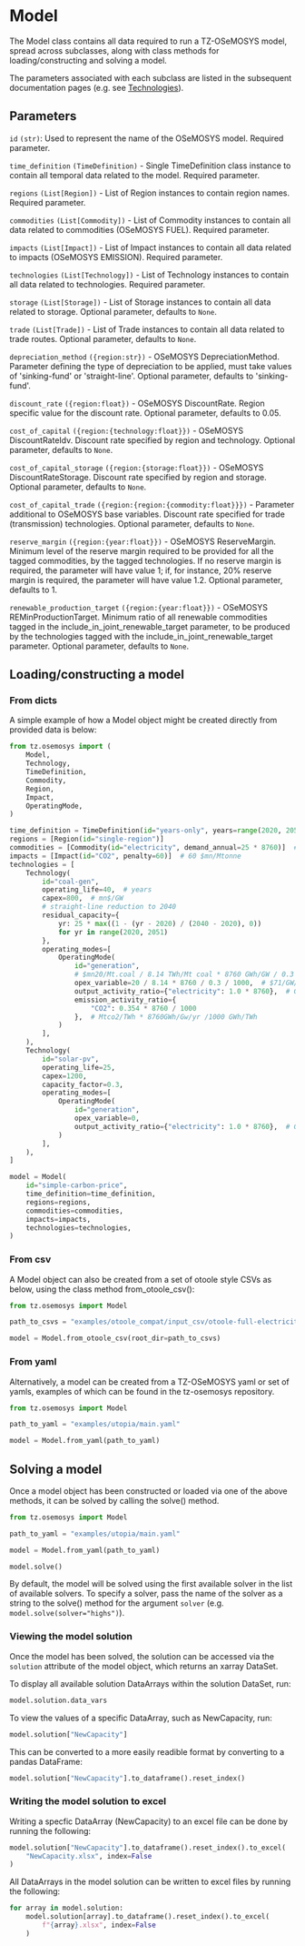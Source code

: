 # Model

The Model class contains all data required to run a TZ-OSeMOSYS model, spread across subclasses,
along with class methods for loading/constructing and solving a model.

The parameters associated with each subclass are listed in the subsequent documentation pages (e.g.
see [Technologies](https://docs.feo.transitionzero.org/docs/tz-osemosys/technology/)).

## Parameters

`id` `(str)`: Used to represent the name of the OSeMOSYS model.
Required parameter.

`time_definition` `(TimeDefinition)` - Single TimeDefinition class instance to contain all
temporal data related to the model. Required parameter.

`regions` `(List[Region])` - List of Region instances to contain region names.
Required parameter.

`commodities` `(List[Commodity])` - List of Commodity instances to contain all data related to
commodities (OSeMOSYS FUEL).
Required parameter.

`impacts` `(List[Impact])` - List of Impact instances to contain all data related to impacts
(OSeMOSYS EMISSION).
Required parameter.

`technologies` `(List[Technology])` - List of Technology instances to contain all data
related to technologies.
Required parameter.

`storage` `(List[Storage])` - List of Storage instances to contain all data related to storage.
Optional parameter, defaults to `None`.

`trade` `(List[Trade])` - List of Trade instances to contain all data related to trade routes.
Optional parameter, defaults to `None`.

`depreciation_method` `({region:str})` - OSeMOSYS DepreciationMethod.
Parameter defining the type of depreciation to be applied, must take values of 'sinking-fund' or
'straight-line'.
Optional parameter, defaults to 'sinking-fund'.

`discount_rate` `({region:float})` - OSeMOSYS DiscountRate.
Region specific value for the discount rate.
Optional parameter, defaults to 0.05.

`cost_of_capital` `({region:{technology:float}})` - OSeMOSYS DiscountRateIdv.
Discount rate specified by region and technology.
Optional parameter, defaults to `None`.

`cost_of_capital_storage` `({region:{storage:float}})` - OSeMOSYS DiscountRateStorage.
Discount rate specified by region and storage.
Optional parameter, defaults to `None`.

`cost_of_capital_trade` `({region:{region:{commodity:float}}})` - Parameter additional to
OSeMOSYS base variables. Discount rate specified for trade (transmission) technologies.
Optional parameter, defaults to `None`.

`reserve_margin` `({region:{year:float}})` - OSeMOSYS ReserveMargin.
Minimum level of the reserve margin required to be provided for all the tagged commodities, by
the tagged technologies. If no reserve margin is required, the parameter will have value 1; if,
for instance, 20% reserve margin is required, the parameter will have value 1.2.
Optional parameter, defaults to 1.

`renewable_production_target` `({region:{year:float}})` - OSeMOSYS REMinProductionTarget.
Minimum ratio of all renewable commodities tagged in the
include_in_joint_renewable_target parameter, to be
produced by the technologies tagged with the include_in_joint_renewable_target parameter.
Optional parameter, defaults to `None`.

## Loading/constructing a model

### From dicts

A simple example of how a Model object might be created directly from provided data is below:

```python
from tz.osemosys import (
    Model,
    Technology,
    TimeDefinition,
    Commodity,
    Region,
    Impact,
    OperatingMode,
)

time_definition = TimeDefinition(id="years-only", years=range(2020, 2051))
regions = [Region(id="single-region")]
commodities = [Commodity(id="electricity", demand_annual=25 * 8760)]  # 25GW * 8760hr/yr
impacts = [Impact(id="CO2", penalty=60)]  # 60 $mn/Mtonne
technologies = [
    Technology(
        id="coal-gen",
        operating_life=40,  # years
        capex=800,  # mn$/GW
        # straight-line reduction to 2040
        residual_capacity={
            yr: 25 * max((1 - (yr - 2020) / (2040 - 2020), 0))
            for yr in range(2020, 2051)
        },
        operating_modes=[
            OperatingMode(
                id="generation",
                # $mn20/Mt.coal / 8.14 TWh/Mt coal * 8760 GWh/GW / 0.3 /1000 GWh/TWh (therm eff)
                opex_variable=20 / 8.14 * 8760 / 0.3 / 1000,  # $71/GW/yr
                output_activity_ratio={"electricity": 1.0 * 8760},  # GWh/yr/GW
                emission_activity_ratio={
                    "CO2": 0.354 * 8760 / 1000
                },  # Mtco2/TWh * 8760GWh/Gw/yr /1000 GWh/TWh
            )
        ],
    ),
    Technology(
        id="solar-pv",
        operating_life=25,
        capex=1200,
        capacity_factor=0.3,
        operating_modes=[
            OperatingMode(
                id="generation",
                opex_variable=0,
                output_activity_ratio={"electricity": 1.0 * 8760},  # GWh/yr/GW
            )
        ],
    ),
]

model = Model(
    id="simple-carbon-price",
    time_definition=time_definition,
    regions=regions,
    commodities=commodities,
    impacts=impacts,
    technologies=technologies,
)
```
### From csv

A Model object can also be created from a set of otoole style CSVs as below, using the class
method from_otoole_csv():

```python
from tz.osemosys import Model

path_to_csvs = "examples/otoole_compat/input_csv/otoole-full-electricity-complete/"

model = Model.from_otoole_csv(root_dir=path_to_csvs)
```

### From yaml

Alternatively, a model can be created from a TZ-OSeMOSYS yaml or set of yamls, examples of
which can be found in the tz-osemosys repository.

```python
from tz.osemosys import Model

path_to_yaml = "examples/utopia/main.yaml"

model = Model.from_yaml(path_to_yaml)
```

## Solving a model

Once a model object has been constructed or loaded via one of the above methods, it can be
solved by calling the solve() method.

```python
from tz.osemosys import Model

path_to_yaml = "examples/utopia/main.yaml"

model = Model.from_yaml(path_to_yaml)

model.solve()
```

By default, the model will be solved using the first available solver in the list of available
solvers. To specify a solver, pass the name of the solver as a string to the solve() method for
the argument `solver` (e.g. `model.solve(solver="highs")`).

### Viewing the model solution

Once the model has been solved, the solution can be accessed via the `solution` attribute of the
model object, which returns an xarray DataSet.

To display all available solution DataArrays within the solution DataSet, run:
```python
model.solution.data_vars
```

To view the values of a specific DataArray, such as NewCapacity, run:
```python
model.solution["NewCapacity"]
```

This can be converted to a more easily readible format by converting to a pandas DataFrame:
```python
model.solution["NewCapacity"].to_dataframe().reset_index()
```

### Writing the model solution to excel

Writing a specfic DataArray (NewCapacity) to an excel file can be done by running the following:
```python
model.solution["NewCapacity"].to_dataframe().reset_index().to_excel(
    "NewCapacity.xlsx", index=False
)
```

All DataArrays in the model solution can be written to excel files by running the following:
```python
for array in model.solution:
    model.solution[array].to_dataframe().reset_index().to_excel(
        f"{array}.xlsx", index=False
    )
```
